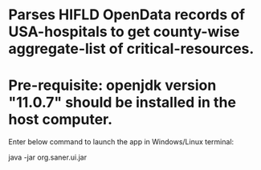 # Parses HIFLD OpenData records of USA-hospitals to get county-wise aggregate-list of critical-resources.
# Pre-requisite: openjdk version "11.0.7" should be installed in the host computer.

 Enter below command to launch the app in Windows/Linux terminal:

 java -jar org.saner.ui.jar
